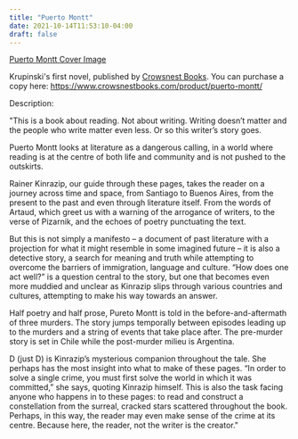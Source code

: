```yaml
---
title: "Puerto Montt"
date: 2021-10-14T11:53:10-04:00
draft: false
---
```


[Puerto Montt Cover Image](/Puerto-Montt-Cover.png)

Krupinski's first novel, published by [Crowsnest Books](https://www.crowsnestbooks.com/). You can purchase a copy here: https://www.crowsnestbooks.com/product/puerto-montt/

Description:

"This is a book about reading. Not about writing. Writing doesn’t matter and the people who write matter even less. Or so this writer’s story goes.

Puerto Montt looks at literature as a dangerous calling, in a world where reading is at the centre of both life and community and is not pushed to the outskirts.

Rainer Kinrazip, our guide through these pages, takes the reader on a journey across time and space, from Santiago to Buenos Aires, from the present to the past and even through literature itself. From the words of Artaud, which greet us with a warning of the arrogance of writers, to the verse of Pizarnik, and the echoes of poetry punctuating the text.

But this is not simply a manifesto – a document of past literature with a projection for what it might resemble in some imagined future – it is also a detective story, a search for meaning and truth while attempting to overcome the barriers of immigration, language and culture. “How does one act well?” is a question central to the story, but one that becomes even more muddied and unclear as Kinrazip slips through various countries and cultures, attempting to make his way towards an answer.

Half poetry and half prose, Pureto Montt is told in the before-and-aftermath of three murders. The story jumps temporally between episodes leading up to the murders and a string of events that take place after. The pre-murder story is set in Chile while the post-murder milieu is Argentina.

D (just D) is Kinrazip’s mysterious companion throughout the tale. She perhaps has the most insight into what to make of these pages. “In order to solve a single crime, you must first solve the world in which it was committed,” she says, quoting Kinrazip himself. This is also the task facing anyone who happens in to these pages: to read and construct a constellation from the surreal, cracked stars scattered throughout the book. Perhaps, in this way, the reader may even make sense of the crime at its centre. Because here, the reader, not the writer is the creator."